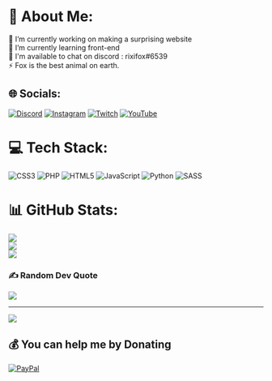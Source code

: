 # 💫 About Me:
🔭 I’m currently working on making a surprising website<br>🌱 I’m currently learning front-end<br>💬 I'm available to chat on discord : rixifox#6539<br>⚡ Fox is the best animal on earth.


## 🌐 Socials:
[![Discord](https://img.shields.io/badge/Discord-%237289DA.svg?logo=discord&logoColor=white)](htttps://discord.gg/rixifox#6539) [![Instagram](https://img.shields.io/badge/Instagram-%23E4405F.svg?logo=Instagram&logoColor=white)](https://instagram.com/alex_le_trex_) [![Twitch](https://img.shields.io/badge/Twitch-%239146FF.svg?logo=Twitch&logoColor=white)](https://twitch.tv/rixifox) [![YouTube](https://img.shields.io/badge/YouTube-%23FF0000.svg?logo=YouTube&logoColor=white)](https://youtube.com/c/UCWwQuAeXzGzsUiUa0FaGqSA) 

# 💻 Tech Stack:
![CSS3](https://img.shields.io/badge/css3-%231572B6.svg?style=for-the-badge&logo=css3&logoColor=white) ![PHP](https://img.shields.io/badge/php-%23777BB4.svg?style=for-the-badge&logo=php&logoColor=white) ![HTML5](https://img.shields.io/badge/html5-%23E34F26.svg?style=for-the-badge&logo=html5&logoColor=white) ![JavaScript](https://img.shields.io/badge/javascript-%23323330.svg?style=for-the-badge&logo=javascript&logoColor=%23F7DF1E) ![Python](https://img.shields.io/badge/python-3670A0?style=for-the-badge&logo=python&logoColor=ffdd54) ![SASS](https://img.shields.io/badge/SASS-hotpink.svg?style=for-the-badge&logo=SASS&logoColor=white)
# 📊 GitHub Stats:
![](https://github-readme-stats.vercel.app/api?username=WeeKitFox&theme=algolia&hide_border=false&include_all_commits=false&count_private=false)<br/>
![](https://github-readme-streak-stats.herokuapp.com/?user=WeeKitFox&theme=algolia&hide_border=false)<br/>
![](https://github-readme-stats.vercel.app/api/top-langs/?username=WeeKitFox&theme=algolia&hide_border=false&include_all_commits=false&count_private=false&layout=compact)

### ✍️ Random Dev Quote
![](https://quotes-github-readme.vercel.app/api?type=horizontal&theme=radical)

---
[![](https://visitcount.itsvg.in/api?id=WeeKitFox&icon=5&color=0)](https://visitcount.itsvg.in)

  ## 💰 You can help me by Donating
  [![PayPal](https://img.shields.io/badge/PayPal-00457C?style=for-the-badge&logo=paypal&logoColor=white)](https://paypal.me/rixifox) 

  
<!-- Proudly created with GPRM ( https://gprm.itsvg.in ) -->
